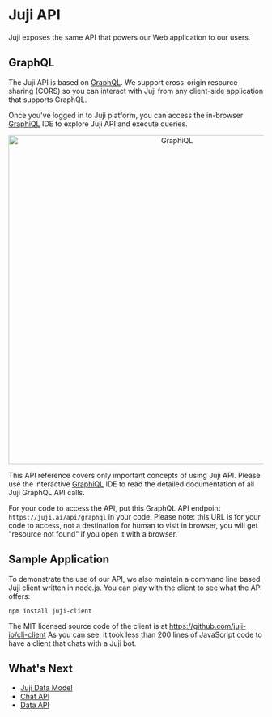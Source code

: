 # Juji API 

Juji exposes the same API that powers our Web application to our users.

## GraphQL

The Juji API is based on [GraphQL](https://graphql.org). We support
cross-origin resource sharing (CORS) so you can interact with Juji from any
client-side application that supports GraphQL. 

Once you've logged in to Juji platform, you can access the in-browser [GraphiQL](https://juji.ai/graphiql/graphiql.html) IDE to explore Juji API and execute queries.  

<p align="center"><img src="../img/graphiql.png" alt="GraphiQL" width="650"/></p>

This API reference covers only
important concepts of using Juji API. Please use the interactive
[GraphiQL](https://juji.ai/graphiql/graphiql.html) IDE to read the detailed documentation of all Juji GraphQL API calls.

For your code to access the API, put this GraphQL API endpoint `https://juji.ai/api/graphql` in your code. Please note: this URL is for your code to access, not a destination for human to visit in browser, you will get "resource not found" if you open it with a browser.

## Sample Application

To demonstrate the use of our API, we also maintain a command line based Juji client
written in node.js. You can play with the client to see what the API offers:

```
npm install juji-client
```

The MIT licensed source code of the client is at https://github.com/juji-io/cli-client
As you can see, it took less than 200 lines of JavaScript code to have a client
that chats with a Juji bot.

## What's Next

* [Juji Data Model](../nouns)
* [Chat API](../chat)
* [Data API](../meta)

